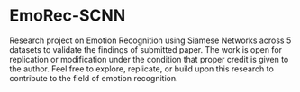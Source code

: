 # EmoRec-SCNN
Research project on Emotion Recognition using Siamese Networks across 5 datasets to validate the findings of submitted paper. The work is open for replication or modification under the condition that proper credit is given to the author. Feel free to explore, replicate, or build upon this research to contribute to the field of emotion recognition. 
